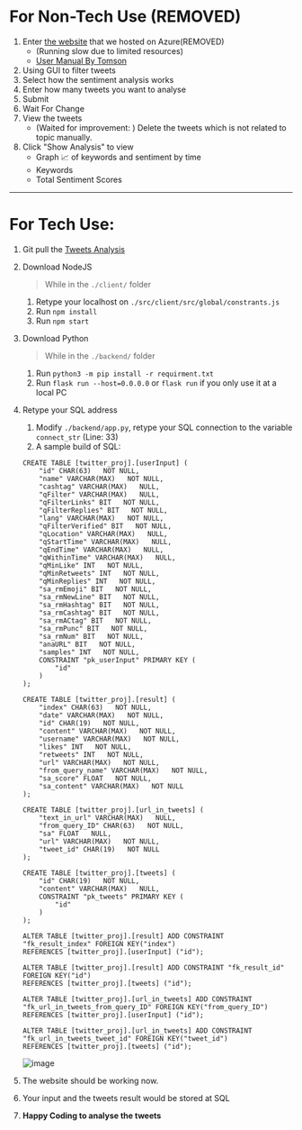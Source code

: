 # For Non-Tech Use (REMOVED)
1. Enter [the website](http://tweet-analysis.killicit.com/) that we hosted on Azure(REMOVED)
    - (Running slow due to limited resources)
    - [User Manual By Tomson](https://docs.google.com/presentation/d/1f8Gae-UFY7BXIWNZdHmuDy2kzMcpQl-IZh40CutRzro/)
1. Using GUI to filter tweets
1. Select how the sentiment analysis works
1. Enter how many tweets you want to analyse
1. Submit
1. Wait For Change
1. View the tweets
    - (Waited for improvement: ) Delete the tweets which is not related to topic manually.
1. Click "Show Analysis" to view
    - Graph 📈 of keywords and sentiment by time
    - Keywords
    - Total Sentiment Scores

---

# For Tech Use:
1. Git pull the [Tweets Analysis](https://github.com/wingyeung0317/JDE-TweetsAnalysis)
1. Download NodeJS
    > While in the ```./client/``` folder
    1. Retype your localhost on ```./src/client/src/global/constrants.js```
    1. Run ```npm install```
    1. Run ```npm start```
1. Download Python
    > While in the ```./backend/``` folder
    1. Run ```python3 -m pip install -r requirment.txt```
    1. Run ```flask run --host=0.0.0.0``` or 
    ```flask run``` if you only use it at a local PC
1. Retype your SQL address
    1. Modify ```./backend/app.py```, retype your SQL connection to the variable ```connect_str``` (Line: 33)
    2. A sample build of SQL:
    ```
    CREATE TABLE [twitter_proj].[userInput] (
        "id" CHAR(63)   NOT NULL,
        "name" VARCHAR(MAX)   NOT NULL,
        "cashtag" VARCHAR(MAX)   NULL,
        "qFilter" VARCHAR(MAX)   NULL,
        "qFilterLinks" BIT   NOT NULL,
        "qFilterReplies" BIT   NOT NULL,
        "lang" VARCHAR(MAX)   NOT NULL,
        "qFilterVerified" BIT   NOT NULL,
        "qLocation" VARCHAR(MAX)   NULL,
        "qStartTime" VARCHAR(MAX)   NULL,
        "qEndTime" VARCHAR(MAX)   NULL,
        "qWithinTime" VARCHAR(MAX)   NULL,
        "qMinLike" INT   NOT NULL,
        "qMinRetweets" INT   NOT NULL,
        "qMinReplies" INT   NOT NULL,
        "sa_rmEmoji" BIT   NOT NULL,
        "sa_rmNewLine" BIT   NOT NULL,
        "sa_rmHashtag" BIT   NOT NULL,
        "sa_rmCashtag" BIT   NOT NULL,
        "sa_rmACtag" BIT   NOT NULL,
        "sa_rmPunc" BIT   NOT NULL,
        "sa_rmNum" BIT   NOT NULL,
        "anaURL" BIT   NOT NULL,
        "samples" INT   NOT NULL,
        CONSTRAINT "pk_userInput" PRIMARY KEY (
            "id"
        )
    );

    CREATE TABLE [twitter_proj].[result] (
        "index" CHAR(63)   NOT NULL,
        "date" VARCHAR(MAX)   NOT NULL,
        "id" CHAR(19)   NOT NULL,
        "content" VARCHAR(MAX)   NOT NULL,
        "username" VARCHAR(MAX)   NOT NULL,
        "likes" INT   NOT NULL,
        "retweets" INT   NOT NULL,
        "url" VARCHAR(MAX)   NOT NULL,
        "from_query_name" VARCHAR(MAX)   NOT NULL,
        "sa_score" FLOAT   NOT NULL,
        "sa_content" VARCHAR(MAX)   NOT NULL
    );

    CREATE TABLE [twitter_proj].[url_in_tweets] (
        "text_in_url" VARCHAR(MAX)   NULL,
        "from_query_ID" CHAR(63)   NOT NULL,
        "sa" FLOAT   NULL,
        "url" VARCHAR(MAX)   NOT NULL,
        "tweet_id" CHAR(19)   NOT NULL
    );

    CREATE TABLE [twitter_proj].[tweets] (
        "id" CHAR(19)   NOT NULL,
        "content" VARCHAR(MAX)   NULL,
        CONSTRAINT "pk_tweets" PRIMARY KEY (
            "id"
        )
    );

    ALTER TABLE [twitter_proj].[result] ADD CONSTRAINT "fk_result_index" FOREIGN KEY("index")
    REFERENCES [twitter_proj].[userInput] ("id");

    ALTER TABLE [twitter_proj].[result] ADD CONSTRAINT "fk_result_id" FOREIGN KEY("id")
    REFERENCES [twitter_proj].[tweets] ("id");

    ALTER TABLE [twitter_proj].[url_in_tweets] ADD CONSTRAINT "fk_url_in_tweets_from_query_ID" FOREIGN KEY("from_query_ID")
    REFERENCES [twitter_proj].[userInput] ("id");

    ALTER TABLE [twitter_proj].[url_in_tweets] ADD CONSTRAINT "fk_url_in_tweets_tweet_id" FOREIGN KEY("tweet_id")
    REFERENCES [twitter_proj].[tweets] ("id");
    ```
    ![image](https://user-images.githubusercontent.com/121206892/219228476-4fc9d46c-47cd-47eb-88c1-93d830caf041.png)

1. The website should be working now.
1. Your input and the tweets result would be stored at SQL
1. **Happy Coding to analyse the tweets**
